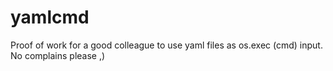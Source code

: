 # yamlcmd
Proof of work for a good colleague to use yaml files as os.exec (cmd) input. No complains please ,) 
